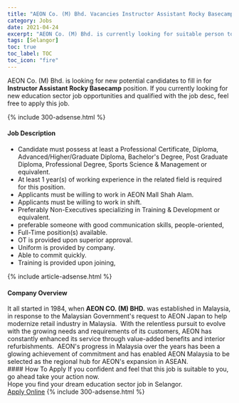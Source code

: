 ```yaml
---
title: "AEON Co. (M) Bhd. Vacancies Instructor Assistant Rocky Basecamp" 
category: Jobs 
date: 2021-04-24 
excerpt: "AEON Co. (M) Bhd. is currently looking for suitable person to fill in the Instructor Assistant Rocky Basecamp which positioned at Selangor" 
tags: [Selangor] 
toc: true 
toc_label: TOC 
toc_icon: "fire" 
--- 
```


<p>AEON Co. (M) Bhd. is looking for new potential candidates to fill in for <b>Instructor Assistant Rocky Basecamp</b> position. If you currently looking for new education sector job opportunities and qualified with the job desc, feel free to apply this job.
</p>{% include 300-adsense.html %} 
<div><div><h4>Job Description</h4></div><div><div><span><div><ul><li>Candidate must possess at least a Professional Certificate, Diploma, Advanced/Higher/Graduate Diploma, Bachelor's Degree, Post Graduate Diploma, Professional Degree, Sports Science &amp; Management or equivalent.</li><li>At least 1 year(s) of working experience in the related field is required for this position.</li><li>Applicants must be willing to work in AEON Mall Shah Alam.</li><li>Applicants must be willing to work in shift.</li><li>Preferably Non-Executives specializing in Training &amp; Development or equivalent.</li><li>preferable someone with good communication skills, people-oriented,&#160;</li><li>Full-Time position(s) available.</li><li>OT is provided upon superior approval.</li><li>Uniform is provided by company.</li><li>Able to commit quickly.</li><li>Training is provided upon joining,</li></ul></div></span></div></div></div> 
{% include article-adsense.html %} 
<div><div><h4>Company Overview</h4></div><div><div><span><div><div>
	It all started in 1984, when <strong>AEON CO. (M) BHD.</strong> was established in Malaysia, in response to the Malaysian Government's request to AEON Japan to help modernize retail industry in Malaysia.&#160; With the relentless pursuit to evolve with the growing needs and requirements of its customers, AEON has constantly enhanced its service through value-added benefits and interior refurbishments.&#160; AEON's progress in Malaysia over the years has been a glowing achievement of commitment and has enabled AEON Malaysia to be selected as the regional hub for AEON's expansion in ASEAN.</div></div></span></div></div></div> 
#### How To Apply 
If you confident and feel that this job is suitable to you, go ahead take your action now. <br/> 
Hope you find your dream education sector job in Selangor. <br/> 
<a href="https://www.jobstreet.com.my/en/job/instructor-assistant-rocky-basecamp-4530004?jobId=jobstreet-my-job-4530004" class="btn btn--info" target="_blank" rel="nofollow noopenner">Apply Online</a> 
{% include 300-adsense.html %} 